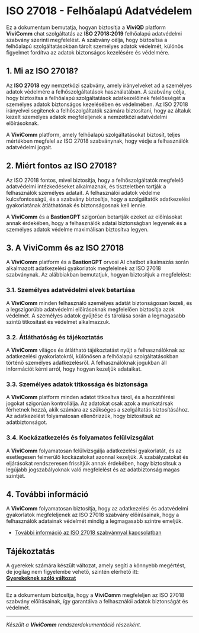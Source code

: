 # ISO 27018 - Felhőalapú Adatvédelem

Ez a dokumentum bemutatja, hogyan biztosítja a **ViviQD** platform **ViviComm** chat szolgáltatás az **ISO 27018:2019** felhőalapú adatvédelmi szabvány szerinti megfelelést. A szabvány célja, hogy biztosítsa a felhőalapú szolgáltatásokban tárolt személyes adatok védelmét, különös figyelmet fordítva az adatok biztonságos kezelésére és védelmére.

## 1. Mi az ISO 27018?

Az **ISO 27018** egy nemzetközi szabvány, amely irányelveket ad a személyes adatok védelmére a felhőszolgáltatások használatában. A szabvány célja, hogy biztosítsa a felhőalapú szolgáltatások adatkezelőinek felelősségét a személyes adatok biztonságos kezelésében és védelmében. Az ISO 27018 irányelvei segítenek a felhőszolgáltatók számára biztosítani, hogy az általuk kezelt személyes adatok megfeleljenek a nemzetközi adatvédelmi előírásoknak.

A **ViviComm** platform, amely felhőalapú szolgáltatásokat biztosít, teljes mértékben megfelel az ISO 27018 szabványnak, hogy védje a felhasználók adatvédelmi jogait.

## 2. Miért fontos az ISO 27018?

Az ISO 27018 fontos, mivel biztosítja, hogy a felhőszolgáltatók megfelelő adatvédelmi intézkedéseket alkalmaznak, és tiszteletben tartják a felhasználók személyes adatait. A felhasználói adatok védelme kulcsfontosságú, és a szabvány biztosítja, hogy a szolgáltatók adatkezelési gyakorlatának átláthatónak és biztonságosnak kell lennie.

A **ViviComm** és a **BastionGPT** szigorúan betartják ezeket az előírásokat annak érdekében, hogy a felhasználók adatai biztonságban legyenek és a személyes adatok védelme maximálisan biztosítva legyen.

## 3. A **ViviComm** és az ISO 27018

A **ViviComm** platform és a **BastionGPT** orvosi AI chatbot alkalmazás során alkalmazott adatkezelési gyakorlatok megfelelnek az ISO 27018 szabványnak. Az alábbiakban bemutatjuk, hogyan biztosítjuk a megfelelést:

### **3.1. Személyes adatvédelmi elvek betartása**
A **ViviComm** minden felhasználó személyes adatát biztonságosan kezeli, és a legszigorúbb adatvédelmi előírásoknak megfelelően biztosítja azok védelmét. A személyes adatok gyűjtése és tárolása során a legmagasabb szintű titkosítást és védelmet alkalmazzuk.

### **3.2. Átláthatóság és tájékoztatás**
A **ViviComm** világos és átlátható tájékoztatást nyújt a felhasználóknak az adatkezelési gyakorlatokról, különösen a felhőalapú szolgáltatásokban történő személyes adatkezelésről. A felhasználóknak jogukban áll információt kérni arról, hogy hogyan kezeljük adataikat.

### **3.3. Személyes adatok titkossága és biztonsága**
A **ViviComm** platform minden adatot titkosítva tárol, és a hozzáférési jogokat szigorúan kontrollálja. Az adatokat csak azok a munkatársak férhetnek hozzá, akik számára az szükséges a szolgáltatás biztosításához. Az adatkezelést folyamatosan ellenőrizzük, hogy biztosítsuk az adatbiztonságot.

### **3.4. Kockázatkezelés és folyamatos felülvizsgálat**
A **ViviComm** folyamatosan felülvizsgálja adatkezelési gyakorlatát, és az esetlegesen felmerülő kockázatokat azonnal kezeljük. A szabályzatokat és eljárásokat rendszeresen frissítjük annak érdekében, hogy biztosítsuk a legújabb jogszabályoknak való megfelelést és az adatbiztonság magas szintjét.

## 4. További információ

A **ViviComm** folyamatosan biztosítja, hogy az adatkezelési és adatvédelmi gyakorlatok megfeleljenek az ISO 27018 szabvány előírásainak, hogy a felhasználók adatainak védelmét mindig a legmagasabb szintre emeljük.

- [További információ az ISO 27018 szabvánnyal kapcsolatban](https://www.amnafzar.net/files/1/ISO%2027000/ISO%20IEC%2027018-2019.pdf)

## Tájékoztatás

A gyerekek számára készült változat, amely segíti a könnyebb megértést,<br/> de jogilag nem figyelembe vehető, szintén elérhető itt:  
[**Gyerekeknek szóló változat**](../easy/easy-iso-27018-compliance.md)

---

Ez a dokumentum biztosítja, hogy a **ViviComm** megfeleljen az ISO 27018 szabvány előírásainak, így garantálva a felhasználói adatok biztonságát és védelmét.

---

*Készült a **ViviComm** rendszerdokumentáció részeként.*